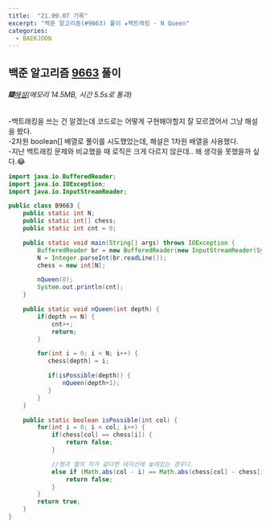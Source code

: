 ```yaml
---
title:  "21.09.07 기록"
excerpt: "백준 알고리즘(#9663) 풀이 ★백트래킹 - N Queen"
categories:
  - BAEKJOON
---
```



## 백준 알고리즘 [9663](https://www.acmicpc.net/problem/9663) 풀이

###### 🎆[해설](https://st-lab.tistory.com/118)(메모리 14.5MB, 시간 5.5s로 통과)<br/>
-백트래킹을 쓰는 건 알겠는데 코드로는 어떻게 구현해야할지 잘 모르겠어서 그냥 해설을 봤다.<br>
-2차원 boolean[] 배열로 풀이를 시도했었는데, 해설은 1차원 배열을 사용했다.<br>
-지난 백트래킹 문제와 비교했을 때 로직은 크게 다르지 않은데.. 왜 생각을 못했을까 싶다.😂<br>

```java
import java.io.BufferedReader;
import java.io.IOException;
import java.io.InputStreamReader;

public class B9663 {
    public static int N;
    public static int[] chess;
    public static int cnt = 0;

    public static void main(String[] args) throws IOException {
        BufferedReader br = new BufferedReader(new InputStreamReader(System.in));
        N = Integer.parseInt(br.readLine());
        chess = new int[N];

        nQueen(0);
        System.out.println(cnt);
    }

    public static void nQueen(int depth) {
        if(depth == N) {
            cnt++;
            return;
        }

        for(int i = 0; i < N; i++) {
           chess[depth] = i;

           if(isPossible(depth)) {
               nQueen(depth+1);
           }
        }
    }

    public static boolean isPossible(int col) {
        for(int i = 0; i < col; i++) {
            if(chess[col] == chess[i]) {
                return false;
            }

            //행과 열의 차가 같다면 대각선에 놓여있는 경우다.
            else if (Math.abs(col - i) == Math.abs(chess[col] - chess[i])) {
                return false;
            }
        }
        return true;
    }
}
```
<br>
